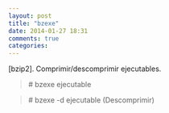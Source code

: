 ```yaml
---
layout: post
title: "bzexe"
date: 2014-01-27 18:31
comments: true
categories: 
---
```

[bzip2]. Comprimir/descomprimir ejecutables.

>\# bzexe ejecutable

>\# bzexe -d ejecutable (Descomprimir)

